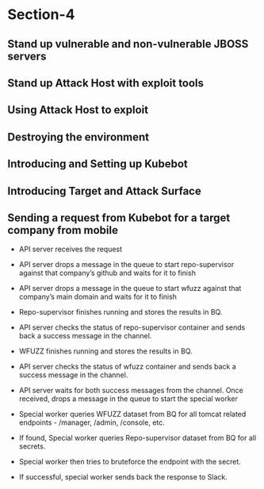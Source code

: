 # Section-4

## Stand up vulnerable and non-vulnerable JBOSS servers

## Stand up Attack Host with exploit tools

## Using Attack Host to exploit

## Destroying the environment

## Introducing and Setting up Kubebot

## Introducing Target and Attack Surface

## Sending a request from Kubebot for a target company from mobile
* API server receives the request
* API server drops a message in the queue to start repo-supervisor against that company’s github and waits for it to finish
* API server drops a message in the queue to start wfuzz against that company’s main domain and waits for it to finish
* Repo-supervisor finishes running and stores the results in BQ.
* API server checks the status of repo-supervisor container and sends back a success message in the channel.
* WFUZZ finishes running and stores the results in BQ.
* API server checks the status of wfuzz container and sends back a success message in the channel.

* API server waits for both success messages from the channel. Once received, drops a message in the queue to start the special worker
* Special worker queries WFUZZ dataset from BQ for all tomcat related endpoints - /manager, /admin, /console, etc.
* If found, Special worker queries Repo-supervisor dataset from BQ for all secrets.
* Special worker then tries to bruteforce the endpoint with the secret.
* If successful, special worker sends back the response to Slack.

